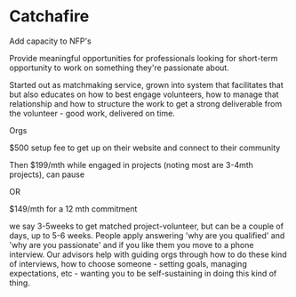 # Catchafire

Add capacity to NFP's

Provide meaningful opportunities for professionals looking for short-term opportunity to work on something they're passionate about.

Started out as matchmaking service, grown into system that facilitates that but also educates on how to best engage volunteers, how to manage that relationship and how to structure the work to get a strong deliverable from the volunteer - good work, delivered on time.

Orgs

$500 setup fee to get up on their website and connect to their community

Then $199/mth while engaged in projects (noting most are 3-4mth projects), can pause

OR

$149/mth for a 12 mth commitment

we say 3-5weeks to get matched project-volunteer, but can be a couple of days, up to 5-6 weeks.  People apply answering 'why are you qualified' and 'why are you passionate' and if you like them you move to a phone interview.  Our advisors help with guiding orgs through how to do these kind of interviews, how to choose someone - setting goals, managing expectations, etc - wanting you to be self-sustaining in doing this kind of thing.